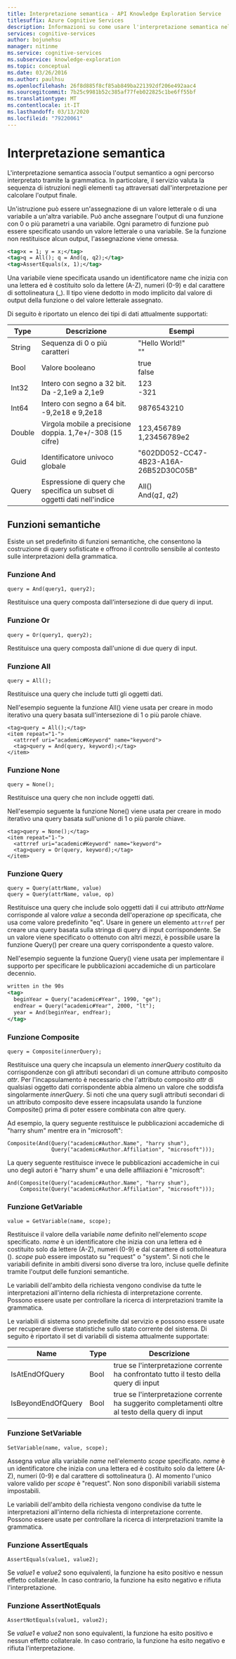 ```yaml
---
title: Interpretazione semantica - API Knowledge Exploration Service
titlesuffix: Azure Cognitive Services
description: Informazioni su come usare l'interpretazione semantica nell'API Knowledge Exploration Service (KES).
services: cognitive-services
author: bojunehsu
manager: nitinme
ms.service: cognitive-services
ms.subservice: knowledge-exploration
ms.topic: conceptual
ms.date: 03/26/2016
ms.author: paulhsu
ms.openlocfilehash: 26f8d885f8cf85ab849ba221392df206e492aac4
ms.sourcegitcommit: 7b25c9981b52c385af77feb022825c1be6ff55bf
ms.translationtype: MT
ms.contentlocale: it-IT
ms.lasthandoff: 03/13/2020
ms.locfileid: "79220061"
---
```

# <a name="semantic-interpretation"></a>Interpretazione semantica

L'interpretazione semantica associa l'output semantico a ogni percorso interpretato tramite la grammatica.  In particolare, il servizio valuta la sequenza di istruzioni negli elementi `tag` attraversati dall'interpretazione per calcolare l'output finale.  

Un'istruzione può essere un'assegnazione di un valore letterale o di una variabile a un'altra variabile.  Può anche assegnare l'output di una funzione con 0 o più parametri a una variabile.  Ogni parametro di funzione può essere specificato usando un valore letterale o una variabile.  Se la funzione non restituisce alcun output, l'assegnazione viene omessa.

```xml
<tag>x = 1; y = x;</tag>
<tag>q = All(); q = And(q, q2);</tag>
<tag>AssertEquals(x, 1);</tag>
```

Una variabile viene specificata usando un identificatore name che inizia con una lettera ed è costituito solo da lettere (A-Z), numeri (0-9) e dal carattere di sottolineatura (\_).  Il tipo viene dedotto in modo implicito dal valore di output della funzione o del valore letterale assegnato. 

Di seguito è riportato un elenco dei tipi di dati attualmente supportati:

|Type|Descrizione|Esempi|
|----|----|----|
|String|Sequenza di 0 o più caratteri|"Hello World!"<br/>""|
|Bool|Valore booleano|true<br/>false|
|Int32|Intero con segno a 32 bit.  Da -2,1e9 a 2,1e9|123<br/>-321|
|Int64|Intero con segno a 64 bit. -9,2e18 e 9,2e18|9876543210|
|Double|Virgola mobile a precisione doppia. 1,7e+/-308 (15 cifre)|123,456789<br/>1,23456789e2|
|Guid|Identificatore univoco globale|"602DD052-CC47-4B23-A16A-26B52D30C05B"|
|Query|Espressione di query che specifica un subset di oggetti dati nell'indice|All()<br/>And(*q1*, *q2*)|

## <a name="semantic-functions"></a>Funzioni semantiche

Esiste un set predefinito di funzioni semantiche,  che consentono la costruzione di query sofisticate e offrono il controllo sensibile al contesto sulle interpretazioni della grammatica.

### <a name="and-function"></a>Funzione And

`query = And(query1, query2);`

Restituisce una query composta dall'intersezione di due query di input.

### <a name="or-function"></a>Funzione Or

`query = Or(query1, query2);`

Restituisce una query composta dall'unione di due query di input.

### <a name="all-function"></a>Funzione All

`query = All();`

Restituisce una query che include tutti gli oggetti dati.

Nell'esempio seguente la funzione All() viene usata per creare in modo iterativo una query basata sull'intersezione di 1 o più parole chiave.

```
<tag>query = All();</tag>
<item repeat="1-">
  <attrref uri="academic#Keyword" name="keyword">
  <tag>query = And(query, keyword);</tag>
</item>
```

### <a name="none-function"></a>Funzione None

`query = None();`

Restituisce una query che non include oggetti dati.

Nell'esempio seguente la funzione None() viene usata per creare in modo iterativo una query basata sull'unione di 1 o più parole chiave.

```
<tag>query = None();</tag>
<item repeat="1-">
  <attrref uri="academic#Keyword" name="keyword">
  <tag>query = Or(query, keyword);</tag>
</item>
```

### <a name="query-function"></a>Funzione Query

```
query = Query(attrName, value)
query = Query(attrName, value, op)
```

Restituisce una query che include solo oggetti dati il cui attributo *attrName* corrisponde al valore *value* a seconda dell'operazione *op* specificata, che usa come valore predefinito "eq".  Usare in genere un elemento `attrref` per creare una query basata sulla stringa di query di input corrispondente.  Se un valore viene specificato o ottenuto con altri mezzi, è possibile usare la funzione Query() per creare una query corrispondente a questo valore.

Nell'esempio seguente la funzione Query() viene usata per implementare il supporto per specificare le pubblicazioni accademiche di un particolare decennio.

```xml
written in the 90s
<tag>
  beginYear = Query("academic#Year", 1990, "ge");
  endYear = Query("academic#Year", 2000, "lt");
  year = And(beginYear, endYear);
</tag>
```

### <a name="composite-function"></a>Funzione Composite

`query = Composite(innerQuery);`

Restituisce una query che incapsula un elemento *innerQuery* costituito da corrispondenze con gli attributi secondari di un comune attributo composito *attr*.  Per l'incapsulamento è necessario che l'attributo composito *attr* di qualsiasi oggetto dati corrispondente abbia almeno un valore che soddisfa singolarmente *innerQuery*.  Si noti che una query sugli attributi secondari di un attributo composito deve essere incapsulata usando la funzione Composite() prima di poter essere combinata con altre query.

Ad esempio, la query seguente restituisce le pubblicazioni accademiche di "harry shum" mentre era in "microsoft":
```
Composite(And(Query("academic#Author.Name", "harry shum"), 
              Query("academic#Author.Affiliation", "microsoft")));
```

La query seguente restituisce invece le pubblicazioni accademiche in cui uno degli autori è "harry shum" e una delle affiliazioni è "microsoft":
```
And(Composite(Query("academic#Author.Name", "harry shum"), 
    Composite(Query("academic#Author.Affiliation", "microsoft")));
```

### <a name="getvariable-function"></a>Funzione GetVariable

`value = GetVariable(name, scope);`

Restituisce il valore della variabile *name* definito nell'elemento *scope* specificato.  *name* è un identificatore che inizia con una lettera ed è costituito solo da lettere (A-Z), numeri (0-9) e dal carattere di sottolineatura ().  *scope* può essere impostato su "request" o "system".  Si noti che le variabili definite in ambiti diversi sono diverse tra loro, incluse quelle definite tramite l'output delle funzioni semantiche.

Le variabili dell'ambito della richiesta vengono condivise da tutte le interpretazioni all'interno della richiesta di interpretazione corrente.  Possono essere usate per controllare la ricerca di interpretazioni tramite la grammatica.

Le variabili di sistema sono predefinite dal servizio e possono essere usate per recuperare diverse statistiche sullo stato corrente del sistema.  Di seguito è riportato il set di variabili di sistema attualmente supportate:

|Name|Type|Descrizione|
|----|----|----|
|IsAtEndOfQuery|Bool|true se l'interpretazione corrente ha confrontato tutto il testo della query di input|
|IsBeyondEndOfQuery|Bool|true se l'interpretazione corrente ha suggerito completamenti oltre al testo della query di input|

### <a name="setvariable-function"></a>Funzione SetVariable

`SetVariable(name, value, scope);`

Assegna *value* alla variabile *name* nell'elemento *scope* specificato.  *name* è un identificatore che inizia con una lettera ed è costituito solo da lettere (A-Z), numeri (0-9) e dal carattere di sottolineatura ().  Al momento l'unico valore valido per *scope* è "request".  Non sono disponibili variabili sistema impostabili.

Le variabili dell'ambito della richiesta vengono condivise da tutte le interpretazioni all'interno della richiesta di interpretazione corrente.  Possono essere usate per controllare la ricerca di interpretazioni tramite la grammatica.

### <a name="assertequals-function"></a>Funzione AssertEquals

`AssertEquals(value1, value2);`

Se *value1* e *value2* sono equivalenti, la funzione ha esito positivo e nessun effetto collaterale.  In caso contrario, la funzione ha esito negativo e rifiuta l'interpretazione.

### <a name="assertnotequals-function"></a>Funzione AssertNotEquals

`AssertNotEquals(value1, value2);`

Se *value1* e *value2* non sono equivalenti, la funzione ha esito positivo e nessun effetto collaterale.  In caso contrario, la funzione ha esito negativo e rifiuta l'interpretazione.


